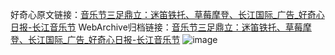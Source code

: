 好奇心原文链接：[音乐节三足鼎立：迷笛铁托、草莓摩登、长江国际_广告_好奇心日报-长江音乐节](https://www.qdaily.com/articles/8828.html)
WebArchive归档链接：[音乐节三足鼎立：迷笛铁托、草莓摩登、长江国际_广告_好奇心日报-长江音乐节](http://web.archive.org/web/20190623153557/https://www.qdaily.com/articles/8828.html)
![image](http://ww3.sinaimg.cn/large/007d5XDply1g3vdx0bjtoj30u078zx6p)